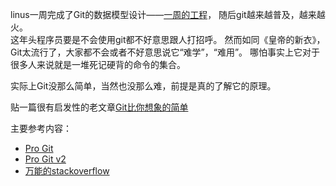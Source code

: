 linus一周完成了Git的数据模型设计——[一周的工程](https://lkml.org/lkml/2005/4/6/121)， 随后git越来越普及，越来越火。  
这年头程序员要是不会使用git都不好意思跟人打招呼。
然而如同《皇帝的新衣》，Git太流行了，大家都不会或者不好意思说它“难学”，“难用”。
哪怕事实上它对于很多人来说就是一堆死记硬背的命令的集合。    

实际上Git没那么简单，当然也没那么难，前提是真的了解它的原理。

贴一篇很有启发性的老文章[Git比你想象的简单](http://nfarina.com/post/9868516270/git-is-simpler)


主要参考内容：
- [Pro Git](https://progit.bootcss.com/#_getting_started)
- [Pro Git v2](https://git-scm.com/book/zh/v2/%E8%B5%B7%E6%AD%A5-%E5%85%B3%E4%BA%8E%E7%89%88%E6%9C%AC%E6%8E%A7%E5%88%B6)
- [万能的stackoverflow](https://stackoverflow.com)